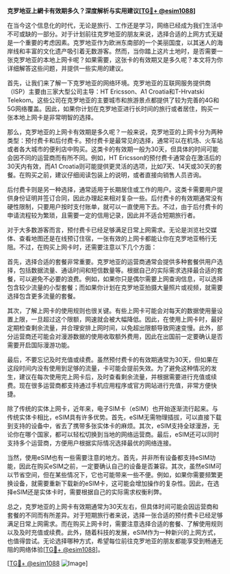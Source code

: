**克罗地亚上網卡有效期多久？深度解析与实用建议[[TG💪+ @esim1088](https://t.me/s/esim1088)]**

在当今这个信息化的时代，无论是旅行、工作还是学习，网络已经成为我们生活中不可或缺的一部分。对于计划前往克罗地亚的朋友来说，选择合适的上网方式无疑是一个重要的考虑因素。克罗地亚作为欧洲东南部的一个美丽国度，以其迷人的海岸线和丰富的文化遗产吸引着无数游客。然而，当你踏上这片土地时，是否需要一张克罗地亚的本地上网卡呢？如果需要，这张卡的有效期又是多久呢？本文将为你详细解答这些问题，并提供一些实用的建议。

首先，让我们来了解一下克罗地亚的网络环境。克罗地亚的互联网服务提供商（ISP）主要由三家大型公司主导：HT Ericsson、A1 Croatia和T-Hrvatski Telekom。这些公司在克罗地亚的主要城市和旅游景点都提供了较为完善的4G和5G网络覆盖。因此，如果你计划在克罗地亚进行长时间的旅行或者居住，购买一张本地上网卡是非常明智的选择。

那么，克罗地亚的上网卡有效期是多久呢？一般来说，克罗地亚的上网卡分为两种类型：预付费卡和后付费卡。预付费卡是最常见的选择，通常可以在机场、火车站或者各大城市的便利店中购买。这类卡的有效期一般为30天，但具体的时间可能会因不同的运营商而有所不同。例如，HT Ericsson的预付费卡通常会在激活后的30天内有效，而A1 Croatia则可能提供更灵活的选项，比如7天、14天或30天的套餐。在购买之前，建议仔细阅读包装上的说明，或者直接向销售人员咨询。

后付费卡则是另一种选择，通常适用于长期居住或工作的用户。这类卡需要用户提供身份证明并签订合同，因此办理起来相对复杂一些。后付费卡的有效期通常没有硬性限制，只要用户按时支付账单，就可以一直使用下去。不过，由于后付费卡的申请流程较为繁琐，且需要一定的信用记录，因此并不适合短期旅行者。

对于大多数游客而言，预付费卡已经足够满足日常上网需求。无论是浏览社交媒体、查看地图还是在线预订住宿，一张有效的上网卡都能让你在克罗地亚畅行无阻。不过，在购买上网卡时，还需要注意以下几个方面：

首先，选择合适的套餐非常重要。克罗地亚的运营商通常会提供多种套餐供用户选择，包括数据流量、通话时间和短信数量等。根据自己的实际需求选择最合适的套餐，可以避免不必要的浪费。例如，如果你只是偶尔需要上网查询信息，可以选择包含较少流量的小型套餐；而如果你计划在克罗地亚拍摄大量照片或视频，就需要选择包含更多流量的套餐。

其次，了解上网卡的使用规则也很关键。有些上网卡可能会对每天的数据使用量设置上限，一旦超过这个限额，网速就会被大幅降低。因此，在使用上网卡时，最好定期检查剩余流量，并合理安排上网时间，以免超出限额导致网速变慢。此外，部分运营商还可能会对漫游数据的使用收取额外费用，因此在出国前一定要确认是否需要开启国际漫游功能。

最后，不要忘记及时充值或续费。虽然预付费卡的有效期通常为30天，但如果在这段时间内没有使用到足够的流量，卡可能会提前失效。为了避免这种情况的发生，建议在每次使用完上网卡后，及时查看剩余流量，并根据需要进行充值或续费。现在很多运营商都支持通过手机应用程序或官方网站进行充值，非常方便快捷。

除了传统的实体上网卡，近年来，电子SIM卡（eSIM）也开始逐渐流行起来。与传统实体卡相比，eSIM具有许多优势。首先，eSIM无需物理插拔，可以直接下载到支持的设备中，省去了携带多张实体卡的麻烦。其次，eSIM支持全球漫游，无论你在哪个国家，都可以轻松切换到当地的网络运营商。最后，eSIM还可以同时支持多个运营商，方便用户根据实际情况选择最优的网络连接。

当然，使用eSIM也有一些需要注意的地方。首先，并非所有设备都支持eSIM功能，因此在购买eSIM之前，一定要确认自己的设备是否兼容。其次，虽然eSIM可以节省空间，但在某些情况下，它也可能带来一些不便。例如，如果你需要频繁更换设备，就需要重新下载新的eSIM卡，这可能会增加操作的复杂性。因此，在选择eSIM还是实体卡时，需要根据自己的实际需求权衡利弊。

总之，克罗地亚的上网卡有效期通常为30天左右，但具体时间可能会因运营商和套餐的不同而有所差异。对于短期旅行者来说，选择一张合适的预付费卡已经足够满足日常上网需求。而在购买上网卡时，需要注意选择合适的套餐、了解使用规则以及及时充值或续费。此外，随着科技的发展，eSIM作为一种新兴的上网方式，也值得尝试。无论选择哪种方式，希望每位前往克罗地亚的朋友都能享受到畅通无阻的网络体验[[TG💪+ @esim1088](https://t.me/s/esim1088)]。

[[TG💪+ @esim1088](https://t.me/s/esim1088) ![Image](https://i.postimg.cc/4NQfJmqS/Snipaste-2025-05-13-00-14-12.png)]